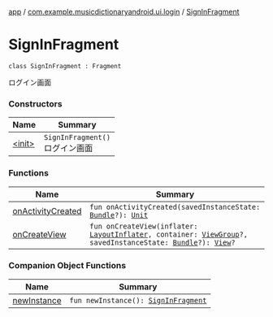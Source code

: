 [app](../../index.md) / [com.example.musicdictionaryandroid.ui.login](../index.md) / [SignInFragment](./index.md)

# SignInFragment

`class SignInFragment : Fragment`

ログイン画面

### Constructors

| Name | Summary |
|---|---|
| [&lt;init&gt;](-init-.md) | `SignInFragment()`<br>ログイン画面 |

### Functions

| Name | Summary |
|---|---|
| [onActivityCreated](on-activity-created.md) | `fun onActivityCreated(savedInstanceState: `[`Bundle`](https://developer.android.com/reference/android/os/Bundle.html)`?): `[`Unit`](https://kotlinlang.org/api/latest/jvm/stdlib/kotlin/-unit/index.html) |
| [onCreateView](on-create-view.md) | `fun onCreateView(inflater: `[`LayoutInflater`](https://developer.android.com/reference/android/view/LayoutInflater.html)`, container: `[`ViewGroup`](https://developer.android.com/reference/android/view/ViewGroup.html)`?, savedInstanceState: `[`Bundle`](https://developer.android.com/reference/android/os/Bundle.html)`?): `[`View`](https://developer.android.com/reference/android/view/View.html)`?` |

### Companion Object Functions

| Name | Summary |
|---|---|
| [newInstance](new-instance.md) | `fun newInstance(): `[`SignInFragment`](./index.md) |
